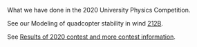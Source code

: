 What we have done in the 2020 University Physics Competition.

See our Modeling of quadcopter stability in wind [212B](https://jbox.sjtu.edu.cn/l/noXQ0r).

See [Results of 2020 contest and more contest information](http://www.uphysicsc.com/2020contest.html).
